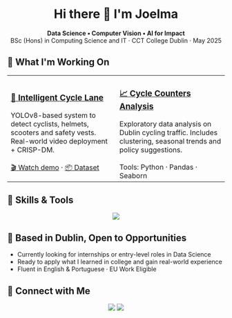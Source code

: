 <h1 align="center">Hi there 👋 I'm Joelma</h1>

<p align="center">
  <strong>Data Science • Computer Vision • AI for Impact</strong><br>
  BSc (Hons) in Computing Science and IT · CCT College Dublin · May 2025
</p>


<h2>🚀 What I'm Working On</h2>

<table>
  <tr>
    <td width="50%">
      <h3><a href="https://github.com/joelmarodrigues/capstone-project-BSc2025">🚴 Intelligent Cycle Lane</a></h3>
      YOLOv8-based system to detect cyclists, helmets, scooters and safety vests. Real-world video deployment + CRISP-DM.
      <br><br>
      <a href="https://www.youtube.com/watch?v=vJMxqcAvS1o">🎬 Watch demo</a> · <a href="https://www.kaggle.com/datasets/joelmarodrigues/ciclovia">📦 Dataset</a>
    </td>
    <td width="50%">
      <h3><a href="https://github.com/joelmarodrigues/cycle-counters-analysis">📈 Cycle Counters Analysis</a></h3>
      Exploratory data analysis on Dublin cycling traffic. Includes clustering, seasonal trends and policy suggestions.
      <br><br>
      Tools: Python · Pandas · Seaborn
    </td>
  </tr>
</table>


<h2>🧠 Skills & Tools</h2>

<p align="center">
  <img src="https://skillicons.dev/icons?i=python,jupyter,numpy,pandas,scikit-learn,opencv,github&theme=dark" />
</p>


<h2>📍 Based in Dublin, Open to Opportunities</h2>

- Currently looking for internships or entry-level roles in Data Science 
- Ready to apply what I learned in college and gain real-world experience 
- Fluent in English & Portuguese · EU Work Eligible  


<h2>🔗 Connect with Me</h2>

<p align="center">
  <a href="https://www.linkedin.com/in/joelma-rodrigues-510402256/"><img src="https://img.shields.io/badge/LinkedIn-blue?logo=linkedin&style=for-the-badge"></a>
  <a href="https://orcid.org/0009-0007-0593-1639"><img src="https://img.shields.io/badge/ORCID-0000--0000--0000--0000-green?logo=orcid&style=for-the-badge"></a>
</p>
